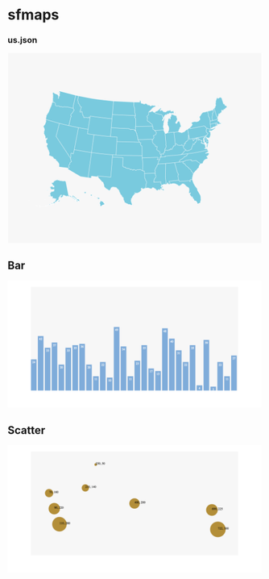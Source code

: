 # sfmaps

### us.json
![US maps](us.png)

## Bar
![Bar](bar/bar.png)

## Scatter
![Scatter](scatter/scatter.png)
